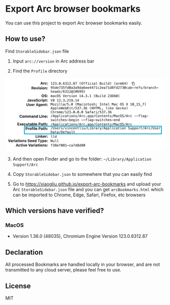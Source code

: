 # Export Arc browser bookmarks

You can use this project to export Arc browser bookmarks easily.

## How to use?

Find `StorableSidebar.json` file

1. Input `arc://version` in Arc address bar

2. Find the `Profile` directory

![ArcProfilePath](./images/ArcProfilePath.png)

3. And then open Finder and go to the folder: `~/Library/Application Support/Arc`

4. Copy `StorableSidebar.json` to somewhere that you can easily find

5. Go to https://xiaogliu.github.io/export-arc-bookmarks and upload your Arc `StorableSidebar.json` file and you can get `arcBookmarks.html` which can be imported to Chrome, Edge, Safari, Firefox, etc browsers

## Which versions have verified?

### MacOS

- Version 1.36.0 (48035), Chromium Engine Version 123.0.6312.87

## Declaration

All processed Bookmarks are handled locally in your browser, and are not transmitted to any cloud server, please feel free to use.

## License

MIT
